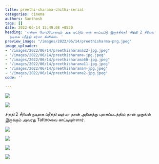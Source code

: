 ```yaml
---
title: preethi-sharama-chithi-serial
categories: cinema
authors: Santhosh
tags: []
date: 2022-06-14 15:49:08 +0530
heading: 'எல்லா போட்டோலயும் அத மட்டும் என் காட்டிட்டு இருக்கீங்க! சித்தி 2 சீரியல்
  நடிகை ப்ரீத்தி சர்மா கிளிக்ஸ். '
preview_image: "/images/2022/06/14/preethisharma-png.jpeg"
image_uploader:
- "/images/2022/06/14/preethisharama22-jpg.jpeg"
- "/images/2022/06/14/preethisharama-jpg.jpeg"
- "/images/2022/06/14/preethisharama66-jpg.jpeg"
- "/images/2022/06/14/preethisharama11-jpg.jpeg"
- "/images/2022/06/14/preethisharama4-jpg.jpeg"
- "/images/2022/06/14/preethisharama2-jpg.jpeg"
code: ''

---
```

![](/images/2022/06/14/preethisharama22-jpg.jpeg)

![](/images/2022/06/14/preethisharama66-jpg.jpeg)

சித்தி 2 சீரியல் நடிகை ப்ரீத்தி ஷர்மா தான் அனைத்து புகைப்படத்தில் தான் முதுகில் இருக்கும் அவரது Tattooவை காட்டியுள்ளார்.

![](/images/2022/06/14/preethisharama2-jpg.jpeg)

![](/images/2022/06/14/preethisharama-jpg.jpeg)

![](/images/2022/06/14/preethi-jpg.jpeg)

![](/images/2022/06/14/chiythi-2-jpg.jpeg)

